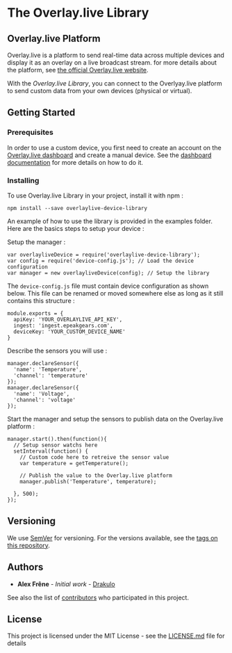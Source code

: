 # The Overlay.live Library

## Overlay.live Platform

Overlay.live is a platform to send real-time data across multiple devices and display it as an overlay on a live broadcast stream. for more details about the platform, see [the official Overlay.live website](https://overlay.live).

With the *Overlay.live Library*, you can connect to the Overlyay.live platform to send custom data from your own devices (physical or virtual).

## Getting Started

### Prerequisites

In order to use a custom device, you first need to create an account on the [Overlay.live dashboard](https://my.overlay.live/) and create a manual device. See the [dashboard documentation](https://overlay.live/documentation/device-management/add-manual-device/) for more details on how to do it.


### Installing

To use Overlay.live Library in your project, install it with npm :

```
npm install --save overlaylive-device-library
```

An example of how to use the library is provided in the examples folder. Here are the basics steps to setup your device :

Setup the manager :

```
var overlayliveDevice = require('overlaylive-device-library');
var config = require('device-config.js'); // Load the device configuration
var manager = new overlayliveDevice(config); // Setup the library
```

The ```device-config.js``` file must contain device configuration as shown below. This file can be renamed or moved somewhere else as long as it still contains this structure :

```
module.exports = {
  apiKey: 'YOUR_OVERLAYLIVE_API_KEY',
  ingest: 'ingest.epeakgears.com',
  deviceKey: 'YOUR_CUSTOM_DEVICE_NAME'
}
```

Describe the sensors you will use :

```
manager.declareSensor({
  'name': 'Temperature',
  'channel': 'temperature'
});
manager.declareSensor({
  'name': 'Voltage',
  'channel': 'voltage'
});
```

Start the manager and setup the sensors to publish data on the Overlay.live platform :
```
manager.start().then(function(){
  // Setup sensor watchs here
  setInterval(function() {
    // Custom code here to retreive the sensor value
    var temperature = getTemperature();

    // Publish the value to the Overlay.live platform
    manager.publish('Temperature', temperature);

  }, 500);
});
```

## Versioning

We use [SemVer](http://semver.org/) for versioning. For the versions available, see the [tags on this repository](https://github.com/OverlayLive/device-library/tags). 

## Authors

* **Alex Frêne** - *Initial work* - [Drakulo](https://github.com/Drakulo)

See also the list of [contributors](https://github.com/OverlayLive/device-library/contributors) who participated in this project.

## License

This project is licensed under the MIT License - see the [LICENSE.md](LICENSE.md) file for details